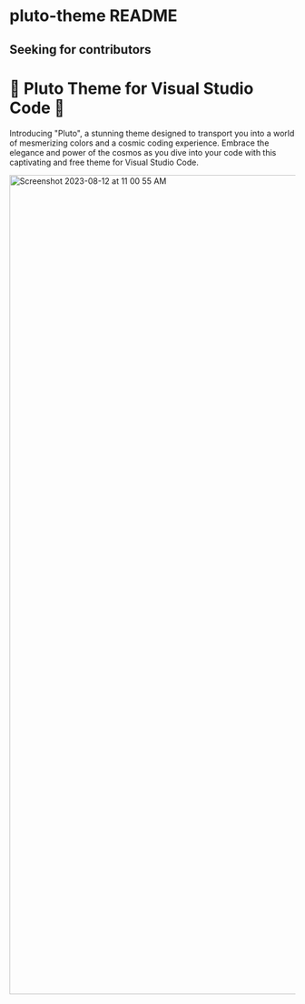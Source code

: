 # pluto-theme README

## Seeking for contributors

# 🌌 Pluto Theme for Visual Studio Code 🌠

Introducing "Pluto", a stunning theme designed to transport you into a world of mesmerizing colors and a cosmic coding experience. Embrace the elegance and power of the cosmos as you dive into your code with this captivating and free theme for Visual Studio Code.

<img width="1440" alt="Screenshot 2023-08-12 at 11 00 55 AM" src="https://github.com/faheem-cmd/plutolit-theme-vscode/assets/56709898/26db3a52-c6ba-4f5f-b1ea-80d06eb981ce">
